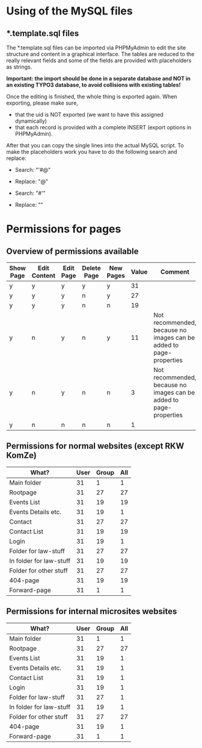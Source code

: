 # Using of the MySQL files

## *.template.sql files
The *.template.sql files can be imported via PHPMyAdmin to edit the site structure and content in a graphical interface.
The tables are reduced to the really relevant fields and some of the fields are provided with placeholders as strings.

**Important: the import should be done in a separate database and NOT in an existing TYPO3 database, to avoid collisions with existing tables!**

Once the editing is finished, the whole thing is exported again.
When exporting, please make sure, 
* that the uid is NOT exported (we want to have this assigned dynamically)
* that each record is provided with a complete INSERT (export options in PHPMyAdmin).

After that you can copy the single lines into the actual MySQL script. To make the placeholders work you have to do the following search and replace:
* Search: "'#@" 
* Replace: "@"


* Search: "#'"
* Replace: ""

# Permissions for pages
## Overview of permissions available
| Show Page | Edit Content | Edit Page | Delete Page | New Pages | Value | Comment                                                            |
|-----------|--------------|-----------|-------------|-----------|-------|--------------------------------------------------------------------|
| y         | y            | y         | y           | y         | 31    |                                                                    |
| y         | y            | y         | n           | y         | 27    |                                                                    |
| y         | y            | y         | n           | n         | 19    |                                                                    |
| y         | n            | y         | n           | y         | 11    | Not recommended, because no images can be added to page-properties |
| y         | n            | y         | n           | n         | 3     | Not recommended, because no images can be added to page-properties |
| y         | n            | n         | n           | n         | 1     |                                                                    |

## Permissions for normal websites (except RKW KomZe)
| What?                   | User | Group | All |
|-------------------------|------|-------|-----|
| Main folder             | 31   | 1     | 1   |
| Rootpage                | 31   | 27    | 27  |
| Events List             | 31   | 19    | 19  |
| Events Details etc.     | 31   | 19    | 1   |
| Contact                 | 31   | 27    | 27  |
| Contact List            | 31   | 19    | 19  |
| Login                   | 31   | 19    | 1   |
| Folder for law-stuff    | 31   | 27    | 27  |
| In folder for law-stuff | 31   | 19    | 19  |
| Folder for other stuff  | 31   | 27    | 27  |
| 404-page                | 31   | 19    | 19  |
| Forward-page            | 31   | 1     | 1   |


## Permissions for internal microsites websites 
| What?                   | User | Group | All |
|-------------------------|------|-------|-----|
| Main folder             | 31   | 1     | 1   |
| Rootpage                | 31   | 27    | 27  |
| Events List             | 31   | 19    | 1   |
| Events Details etc.     | 31   | 19    | 1   |
| Contact List            | 31   | 19    | 1   |
| Login                   | 31   | 19    | 1   |
| Folder for law-stuff    | 31   | 27    | 1   |
| In folder for law-stuff | 31   | 19    | 1   |
| Folder for other stuff  | 31   | 27    | 27  |
| 404-page                | 31   | 19    | 1   |
| Forward-page            | 31   | 1     | 1   |
